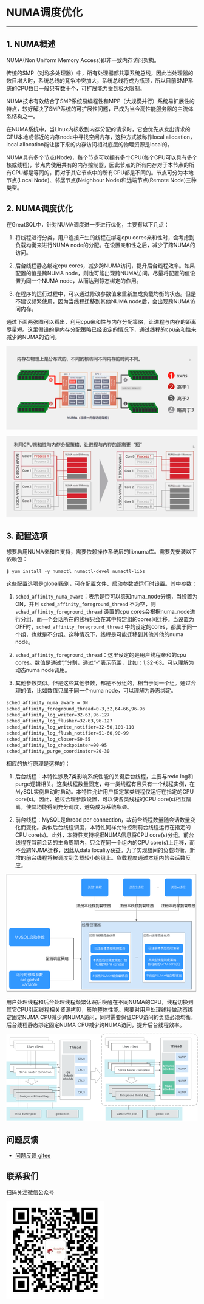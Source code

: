 # NUMA调度优化
---

## 1. NUMA概述
NUMA(Non Uniform Memory Access)即非一致内存访问架构。

传统的SMP（对称多处理器）中，所有处理器都共享系统总线，因此当处理器的数目增大时，系统总线的竞争冲突加大，系统总线将成为瓶颈，所以目前SMP系统的CPU数目一般只有数十个，可扩展能力受到极大限制。

NUMA技术有效结合了SMP系统易编程性和MPP（大规模并行）系统易扩展性的特点，较好解决了SMP系统的可扩展性问题，已成为当今高性能服务器的主流体系结构之一。

在NUMA系统中，当Linux内核收到内存分配的请求时，它会优先从发出请求的CPU本地或邻近的内存node中寻找空闲内存，这种方式被称作local allocation，local allocation能让接下来的内存访问相对底层的物理资源是local的。

NUMA具有多个节点(Node)，每个节点可以拥有多个CPU(每个CPU可以具有多个核或线程)，节点内使用共有的内存控制器，因此节点的所有内存对于本节点的所有CPU都是等同的，而对于其它节点中的所有CPU都是不同的。节点可分为本地节点(Local Node)、邻居节点(Neighbour Node)和远端节点(Remote Node)三种类型。

## 2. NUMA调度优化

在GreatSQL中，针对NUMA调度进一步进行优化，主要有以下几点：

1. 将线程进行分类，用户连接产生的线程在绑定cpu cores亲和性时，会考虑到负载均衡来进行NUMA node的分配。在设置亲和性之后，减少了跨NUMA的访问。

2. 后台线程静态绑定cpu cores，减少跨NUMA访问，提升后台线程效率。如果配置的值是跨NUMA node，则也可能出现跨NUMA访问。尽量将配置的值设置为同一个NUMA node，从而达到静态绑定的作用。

3. 在程序的运行过程中，可以通过修改参数值来重新生成负载均衡的状态。但是不建议频繁使用，因为当线程迁移到其他NUMA node后，会出现跨NUMA访问内存。

通过下面两张图可以看出，利用cpu亲和性与内存分配策略，让进程与内存的距离尽量短。这里假设的是内存分配策略已经设定的情况下，通过线程的cpu亲和性来减少跨NUMA的访问。

![numa-1](./numa-1.png)

![numa-2](./numa-2.png)

## 3. 配置选项

想要启用NUMA亲和性支持，需要依赖操作系统层的libnuma库。需要先安装以下依赖包：
```
$ yum install -y numactl numactl-devel numactl-libs
```

这些配置选项是global级别，可在配置文件、启动参数或运行时设置。其中参数：

1. `sched_affinity_numa_aware`：表示是否可以感知numa_node分组，当设置为ON，并且 `sched_affinity_foreground_thread` 不为空，则 `sched_affinity_foreground_thread` 设置的cpu cores会根据numa_node进行分组，而一个会话所在的线程只会在其中特定组的cores间迁移。当设置为OFF时，`sched_affinity_foreground_thread` 中的设定的cores，都属于同一个组，也就是不分组。这种情况下，线程是可能迁移到其他其他的numa node。

2. `sched_affinity_foreground_thread`：这里设定的是用户线程亲和的cpu cores。数值是通过“,”分割，通过“-”表示范围，比如：1,32-63。可以理解为动态numa node调用。

3. 其他参数类似。但是这些其他参数，都是不分组的，相当于同一个组。通过合理的值，比如数值只属于同一个numa node，可以理解为静态绑定。

```
sched_affinity_numa_aware = ON
sched_affinity_foreground_thread=0-3,32,64-66,96-96
sched_affinity_log_writer=32-63,96-127
sched_affinity_log_flusher=32-63,96-127
sched_affinity_log_write_notifier=32-50,100-110
sched_affinity_log_flush_notifier=51-60,90-99
sched_affinity_log_closer=50-55
sched_affinity_log_checkpointer=90-95
sched_affinity_purge_coordinator=20-30
```


相应的执行原理是这样的：

1. 后台线程：本特性涉及7类影响系统性能的关键后台线程，主要与redo log和purge逻辑相关。这类线程数量固定，每一类线程有且只有一个线程实例，在MySQL实例启动时启动。本特性允许用户指定某类线程仅运行在指定的CPU core(s)。因此，通过合理参数设置，可以使各类线程的CPU core(s)相互隔离，使其均能得到充分调度，避免成为系统瓶颈。

2. 前台线程：MySQL是thread per connection，故前台线程数量随会话数量变化而变化。类似后台线程调度，本特性同样允许控制前台线程运行在指定的CPU core(s)。此外，本特性支持根据NUMA信息将CPU core(s)分组。前台线程在当前会话的生命周期内，只会在同一个组内的CPU core(s)上迁移，而不会跨NUMA迁移，因此从data locality获益。为了实现组间的负载均衡，新增的前台线程将被调度到负载较小的组上。负载程度通过本组内的会话数反应。

![numa-3](./numa-3.png)

用户处理线程和后台处理线程频繁休眠后唤醒在不同NUMA的CPU，线程切换到其它CPU引起线程相关资源拷贝，影响整体性能。需要对用户处理线程做动态绑定固定NUMA CPU减少跨NUMA访问，同时需要保证CPU访问的负载必须均衡，后台线程静态绑定固定NUMA CPU减少跨NUMA访问，提升后台线程效率。

![numa-4](./numa-4.png)


**问题反馈**
---
- [问题反馈 gitee](https://gitee.com/GreatSQL/GreatSQL-Manual/issues)


**联系我们**
---

扫码关注微信公众号

![greatsql-wx](../greatsql-wx.jpg)
